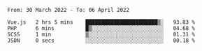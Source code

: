 <!--START_SECTION:waka-->

```text
From: 30 March 2022 - To: 06 April 2022

Vue.js   2 hrs 5 mins    ███████████████████████▒░   93.83 %
PHP      6 mins          █▒░░░░░░░░░░░░░░░░░░░░░░░   04.68 %
SCSS     1 min           ▒░░░░░░░░░░░░░░░░░░░░░░░░   01.31 %
JSON     0 secs          ░░░░░░░░░░░░░░░░░░░░░░░░░   00.18 %
```

<!--END_SECTION:waka-->
